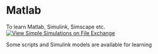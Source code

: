 # Matlab
To learn Matlab, Simulink, Simscape etc.
[![View Simple Simulations on File Exchange](https://www.mathworks.com/matlabcentral/images/matlab-file-exchange.svg)](https://in.mathworks.com/matlabcentral/fileexchange/115355-simple-simulations)


Some scripts and Simulink models are available for learning


